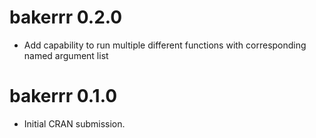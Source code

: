 # bakerrr 0.2.0

* Add capability to run multiple different functions with corresponding named argument list

# bakerrr 0.1.0

* Initial CRAN submission.
